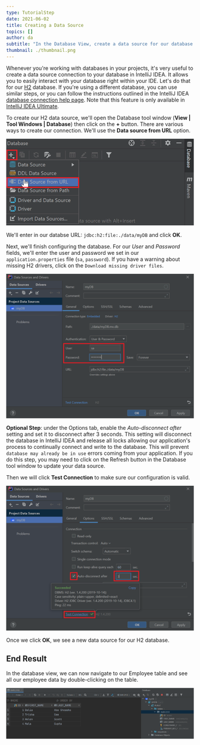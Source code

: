 ```yaml
---
type: TutorialStep
date: 2021-06-02
title: Creating a Data Source
topics: []
author: da
subtitle: "In the Database View, create a data source for our database."
thumbnail: ./thumbnail.png
---
```


Whenever you're working with databases in your projects, it's very useful to create a data source connection to your database in IntelliJ IDEA. It allows you to easily interact with your database right within your IDE. Let's do that for our [H2](https://www.h2database.com/html/main.html) database. If you're using a different database, you can use similar steps, or you can follow the instructions outlined in the IntelliJ IDEA [database connection help page](https://www.jetbrains.com/help/java/connecting-to-a-database.html). Note that this feature is only available in [IntelliJ IDEA Ultimate](https://www.jetbrains.com/idea/features/editions_comparison_matrix.html).

To create our H2 data source, we'll open the Database tool window (**View | Tool Windows | Database**) then click on the **+** button. There are various ways to create our connection. We'll use the **Data source from URL** option.

![New Database](./NewDatabase.png)

We'll enter in our databse URL: `jdbc:h2:file:./data/myDB` and click **OK**.

Next, we'll finish configuring the database. For our _User_ and _Password_ fields, we'll enter the user and password we set in our `application.properties` file (`sa`, `password`). If you have a warning about missing H2 drivers, click on the `Download missing driver files`.

![Data Source myDB Config](./IJConfigMyDB.png)

**Optional Step**: under the Options tab, enable the _Auto-disconnect after_ setting and set it to disconnect after 3 seconds. This setting will disconnect the database in IntelliJ IDEA and release all locks allowing our application's process to continually connect and write to the database. This will prevent `database may already be in use` errors coming from your application. If you do this step, you may need to click on the Refresh button in the Database tool window to update your data source.

Then we will click **Test Connection** to make sure our configuration is valid.

![Data Source Config Options](./IJConfigOptions.png)

Once we click **OK**, we see a new data source for our H2 database.

## End Result

In the database view, we can now navigate to our Employee table and see all our employee data by double-clicking on the table.

![Database View](./DatabaseView.png)

